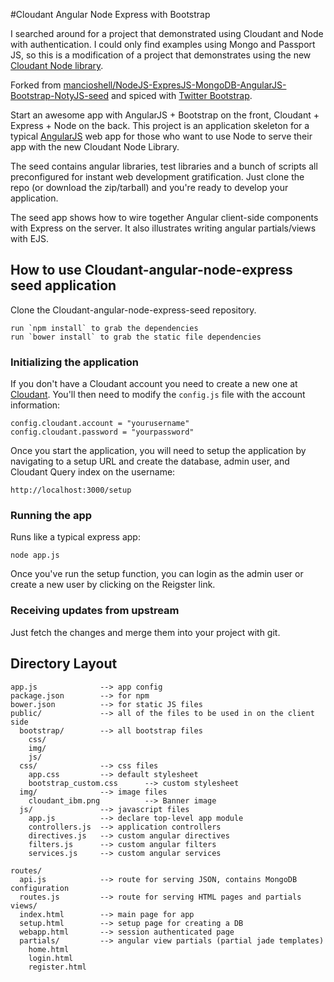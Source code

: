 #Cloudant Angular Node Express with Bootstrap

I searched around for a project that demonstrated using Cloudant and Node with authentication.  I could only find examples using Mongo and Passport JS, so this is a modification of a project that demonstrates using the new [Cloudant Node library](https://github.com/cloudant/nodejs-cloudant).

Forked from [mancioshell/NodeJS-ExpresJS-MongoDB-AngularJS-Bootstrap-NotyJS-seed](https://github.com/mancioshell/NodeJS-ExpresJS-MongoDB-AngularJS-Bootstrap-NotyJS-seed) and spiced with [Twitter Bootstrap](https://github.com/twitter/bootstrap). 

Start an awesome app with AngularJS + Bootstrap on the front, Cloudant + Express + Node on the back. This project is an
application skeleton for a typical [AngularJS](http://angularjs.org/) web app for those who want
to use Node to serve their app with the new Cloudant Node Library.

The seed contains angular libraries, test libraries and a bunch of scripts all preconfigured for
instant web development gratification. Just clone the repo (or download the zip/tarball) and
you're ready to develop your application.

The seed app shows how to wire together Angular client-side components with Express on the server.
It also illustrates writing angular partials/views with EJS.


## How to use Cloudant-angular-node-express seed application

Clone the Cloudant-angular-node-express-seed repository.

    run `npm install` to grab the dependencies  
    run `bower install` to grab the static file dependencies

### Initializing the application

If you don't have a Cloudant account you need to create a new one at [Cloudant](http://www.cloudant.com).  You'll then need to modify the `config.js` file with the account information:

    config.cloudant.account = "yourusername"
    config.cloudant.password = "yourpassword"

Once you start the application, you will need to setup the application by navigating to a setup URL and create the database, admin user, and Cloudant Query index on the username:

    http://localhost:3000/setup

### Running the app

Runs like a typical express app:

    node app.js

Once you've run the setup function, you can login as the admin user or create a new user by clicking on the Reigster link.

### Receiving updates from upstream

Just fetch the changes and merge them into your project with git.


## Directory Layout
    
    app.js              --> app config
    package.json        --> for npm
    bower.json          --> for static JS files
    public/             --> all of the files to be used in on the client side
      bootstrap/        --> all bootstrap files
        css/
        img/
        js/
      css/              --> css files
        app.css         --> default stylesheet
        bootstrap_custom.css      --> custom stylesheet
      img/              --> image files
        cloudant_ibm.png          --> Banner image
      js/               --> javascript files
        app.js          --> declare top-level app module
        controllers.js  --> application controllers
        directives.js   --> custom angular directives
        filters.js      --> custom angular filters
        services.js     --> custom angular services
        
    routes/
      api.js            --> route for serving JSON, contains MongoDB configuration
      routes.js         --> route for serving HTML pages and partials
    views/
      index.html        --> main page for app
      setup.html        --> setup page for creating a DB
      webapp.html       --> session authenticated page
      partials/         --> angular view partials (partial jade templates)
        home.html
        login.html
        register.html

